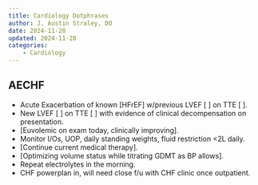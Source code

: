 ```yaml
---
title: Cardiology Dotphrases
author: J. Austin Straley, DO
date: 2024-11-28
updated: 2024-11-28
categories:
    - Cardiology
---
```


## AECHF

- Acute Exacerbation of known [HFrEF] w/previous LVEF [ ] on TTE [ ].
- New LVEF [ ] on TTE [ ] with evidence of clinical decompensation on presentation.
- [Euvolemic on exam today, clinically improving].
- Monitor I/Os, UOP, daily standing weights, fluid restriction <2L daily.
- [Continue current medical therapy].
- [Optimizing volume status while titrating GDMT as BP allows].
- Repeat electrolytes in the morning.
- CHF powerplan in, will need close f/u with CHF clinic once outpatient.